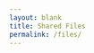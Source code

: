 ```yaml
---
layout: blank
title: Shared Files
permalink: /files/
---
```


<div id="output" style="display: contents;"></div>

<script src="{{site.baseurl}}/apps/share-fs/index.js"></script>

<link href="{{site.baseurl}}/apps/share-fs/index.css" rel="stylesheet"/>

